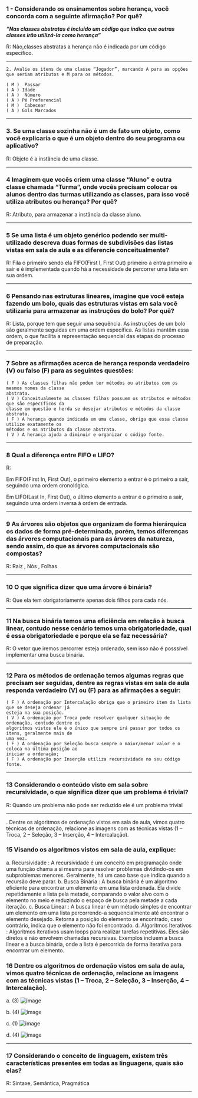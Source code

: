 ### 1 - Considerando os ensinamentos sobre herança, você concorda com a seguinte afirmação? Por quê?

  ***“Nas classes abstratas é incluído um código que indica que outras classes irão utilizá-la como herança”***

R: Não,classes abstratas a herança não é indicada por um código específico.
___ 
```
2. Avalie os itens de uma classe “Jogador”, marcando A para as opções que seriam atributos e M para os métodos.

( M )  Passar                                                                              ( A ) Idade
( A )  Número                                                                              ( A ) Pé Preferencial
( M )  Cabecear                                                                            ( A ) Gols Marcados
```
____

### 3. Se uma classe sozinha não é um de fato um objeto, como você explicaria o que é um objeto dentro do seu programa ou aplicativo?
R: Objeto é a instância de uma classe.
____
### 4 Imaginem que vocês criem uma classe “Aluno” e outra classe chamada “Turma”, onde vocês precisam colocar os alunos dentro das turmas utilizando as classes, para isso você utiliza atributos ou herança? Por quê?
R: Atributo, para armazenar a instância da classe aluno.
____
### 5 Se uma lista é um objeto genérico podendo ser multi-utilizado descreva duas formas de subdivisões das listas vistas em sala de aula e as diferencie conceitualmente?

R: Fila o primeiro sendo ela FIFO(First I, First Out) primeiro a entra primeiro a sair e é implementada quando há a necessidade de percorrer uma lista em sua ordem.
___
### 6 Pensando nas estruturas lineares, imagine que você esteja fazendo um bolo, quais das estruturas vistas em sala você utilizaria para armazenar as instruções do bolo? Por quê?

R: Lista, porque tem que seguir uma sequência.  As instruções de um bolo são geralmente seguidas em uma ordem específica. As listas mantêm essa ordem, o que facilita a representação sequencial das etapas do processo de preparação.
___
### 7 Sobre as afirmações acerca de herança responda verdadeiro (V) ou falso (F) para as seguintes questões:

```
( F ) As classes filhas não podem ter métodos ou atributos com os mesmos nomes da classe
abstrata.
( V ) Conceitualmente as classes filhas possuem os atributos e métodos que são específicos da
classe em questão e herda se desejar atributos e métodos da classe abstrata.
( F ) A herança quando indicada em uma classe, obriga que essa classe utilize exatamente os
métodos e os atributos da classe abstrata.
( V ) A herança ajuda a diminuir e organizar o código fonte. 
```
___

### 8 Qual a diferença entre FIFO e LIFO?

R: 

Em FIFO(First In, First Out), o primeiro elemento a entrar é o primeiro a sair, seguindo uma ordem cronológica. 

Em LIFO(Last In, First Out), o último elemento a entrar é o primeiro a sair, seguindo uma ordem inversa à ordem de entrada.
___

### 9 As árvores são objetos que organizam de forma hierárquica os dados de forma pré-determinada, porém, temos diferenças das árvores computacionais para as árvores da natureza, sendo assim, do que as árvores computacionais são compostas?
R: Raiz , Nós , Folhas
___

### 10 O que significa dizer que uma árvore é binária?
R: Que ela tem obrigatoriamente apenas dois filhos para cada nós.
___
### 11 Na busca binária temos uma eficiência em relação à busca linear, contudo nesse cenário temos uma obrigatoriedade, qual é essa obrigatoriedade e porque ela se faz necessária?
R: O vetor que iremos percorrer esteja ordenado, sem isso não é posssível implementar uma busca binária.
___
### 12 Para os métodos de ordenação temos algumas regras que precisam ser seguidas, dentre as regras vistas em sala de aula responda verdadeiro (V) ou (F) para as afirmações a seguir:
```
( F ) A ordenação por Intercalação obriga que o primeiro item da lista que se deseja ordenar já
esteja na sua posição.
( V ) A ordenação por Troca pode resolver qualquer situação de ordenação, contudo dentre os
algoritmos vistos ele é o único que sempre irá passar por todos os itens, geralmente mais de
uma vez.
( F ) A ordenação por Seleção busca sempre o maior/menor valor e o coloca na última posição ao
iniciar a ordenação;
( F ) A ordenação por Inserção utiliza recursividade no seu código fonte.

``` 
___
### 13 Considerando o conteúdo visto em sala sobre recursividade, o que significa dizer que um problema é trivial?
R: Quando um problema não pode ser reduzido ele é um problema trivial
___
. Dentre os algoritmos de ordenação vistos em sala de aula, vimos quatro técnicas de ordenação,
relacione as imagens com as técnicas vistas (1 – Troca, 2 – Seleção, 3 – Inserção, 4 –
Intercalação).
### 15 Visando os algoritmos vistos em sala de aula, explique:
a. Recursividade : A recursividade é um conceito em programação onde uma função chama a si mesma para resolver problemas dividindo-os em subproblemas menores. Geralmente, há um caso base que indica quando a recursão deve parar.
b. Busca Binária : A busca binária é um algoritmo eficiente para encontrar um elemento em uma lista ordenada. Ela divide repetidamente a lista pela metade, comparando o valor alvo com o elemento no meio e reduzindo o espaço de busca pela metade a cada iteração.
c. Busca Linear : A busca linear é um método simples de encontrar um elemento em uma lista percorrendo-a sequencialmente até encontrar o elemento desejado. Retorna a posição do elemento se encontrado, caso contrário, indica que o elemento não foi encontrado.
d. Algoritmos Iterativos : Algoritmos iterativos usam loops para realizar tarefas repetitivas. Eles são diretos e não envolvem chamadas recursivas. Exemplos incluem a busca linear e a busca binária, onde a lista é percorrida de forma iterativa para encontrar um elemento.
### 16 Dentre os algoritmos de ordenação vistos em sala de aula, vimos quatro técnicas de ordenação, relacione as imagens com as técnicas vistas (1 – Troca, 2 – Seleção, 3 – Inserção, 4 – Intercalação).
a. (3) ![image](https://github.com/DanielFreitassc/Estrutura_de_dados_prova/assets/129224303/3b8f7ee2-9798-43f2-92b0-3f5742208bf1)


b. (4) ![image](https://github.com/DanielFreitassc/Estrutura_de_dados_prova/assets/129224303/79fcce38-0dae-4390-92b0-f16a82c74505)

c. (1) ![image](https://github.com/DanielFreitassc/Estrutura_de_dados_prova/assets/129224303/f04d6ea9-e312-4c9c-af52-40d3d9a65dda)


d. (4) ![image](https://github.com/DanielFreitassc/Estrutura_de_dados_prova/assets/129224303/e3a76ca0-3314-4e81-84e6-841f20af2a36)

___
### 17 Considerando o conceito de linguagem, existem três características presentes em todas as linguagens, quais são elas?

R: Sintaxe, Semântica, Pragmática
___



